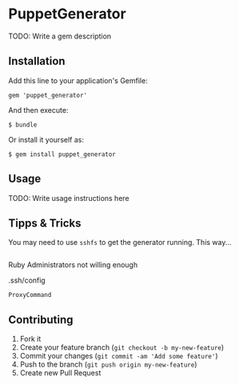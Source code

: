 # PuppetGenerator

TODO: Write a gem description

## Installation

Add this line to your application's Gemfile:

    gem 'puppet_generator'

And then execute:

    $ bundle

Or install it yourself as:

    $ gem install puppet_generator

## Usage

TODO: Write usage instructions here

## Tipps & Tricks

You may need to use `sshfs` to get the generator running. This way...
```
```

Ruby
Administrators not willing enough

.ssh/config
```
ProxyCommand
```

## Contributing

1. Fork it
2. Create your feature branch (`git checkout -b my-new-feature`)
3. Commit your changes (`git commit -am 'Add some feature'`)
4. Push to the branch (`git push origin my-new-feature`)
5. Create new Pull Request

